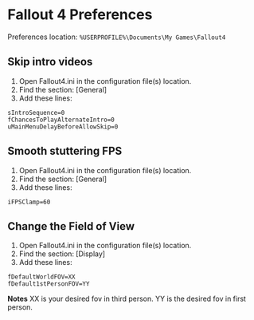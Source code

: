 # Fallout 4 Preferences

Preferences location: `%USERPROFILE%\Documents\My Games\Fallout4`

## Skip intro videos

1. Open Fallout4.ini in the configuration file(s) location.
2. Find the section: [General]
3. Add these lines:

```
sIntroSequence=0
fChancesToPlayAlternateIntro=0 
uMainMenuDelayBeforeAllowSkip=0
```

## Smooth stuttering FPS

1. Open Fallout4.ini in the configuration file(s) location.
2. Find the section: [General]
3. Add these lines:

```
iFPSClamp=60
```

## Change the Field of View

1. Open Fallout4.ini in the configuration file(s) location.
2. Find the section: [Display]
3. Add these lines:

```
fDefaultWorldFOV=XX
fDefault1stPersonFOV=YY
```

**Notes**
XX is your desired fov in third person.
YY is the desired fov in first person.
